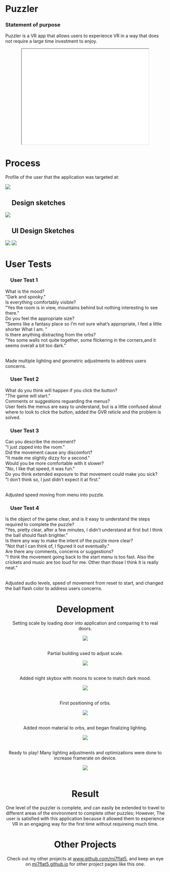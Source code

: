 
<h1>Puzzler</h1>
 <h3>Statement of purpose </h3>
 <p> Puzzler is a VR app that allows users to experience VR in a way that does not require a large time investment to enjoy.</p> 
 <div align ="center">
<iframe width="400" height="300"
src="gameplay.webm">
</iframe>
</div>

<h1><strong>Process</strong></h1>

<p>Profile of the user that the application was targeted at:</p>

<img src="marta.png">

<h2>&nbsp;&nbsp;&nbsp;&nbsp;Design sketches</h2>

<img src="sketch1.png">

<h2>&nbsp;&nbsp;&nbsp;&nbsp;UI Design Sketches</h2>

<img src="sketch2.png">
<img src="sketch3.png">



<h1><strong>User Tests</strong></h1>




<h3>&nbsp;&nbsp;&nbsp;&nbsp;User Test 1</h3>
<p>What is the mood?<br>"Dark and spooky."<br>Is everything comfortably visible? <br>
"Yes the room is in view, mountains behind but nothing interesting to see there."<br>
Do you feel the appropriate size? <br>"Seems like a fantasy place so I’m not sure what’s appropriate, I feel a little shorter What I am. "<br>Is there anything distracting from the orbs? <br>"Yes some walls not quite together, some flickering in the corners,and it seems overall a bit too dark." <br><br></p><p>Made multiple lighting and geometric adjustments to address users concerns.</p>
	



<h3>&nbsp;&nbsp;&nbsp;&nbsp;User Test 2</h3>
<p>What do you think will happen if you click the button?<br>"The game will start."<br>Comments or suggestions reguarding the menus?<br>User feels the menus are easy to understand, but is a little confused about where to look to click the button, added the GVR reticle and the problem is solved.</p>





<h3>&nbsp;&nbsp;&nbsp;&nbsp;User Test 3</h3>
<p>Can you describe the movement?<br>"I just zipped into the room."<br>Did the movement cause any discomfort?<br>"It made me slightly dizzy for a second."<br>Would you be more comfortable with it slower?<br>"No, I like that speed, it was fun."<br>Do you think extended exposure to that movement could make you sick?<br>"I don’t think so, I just didn’t expect it at first." <br><br><p>Adjusted speed moving from menu into puzzle.<p/>



<h3>&nbsp;&nbsp;&nbsp;&nbsp;User Test 4</h3>
<p>Is the object of the game clear, and is it easy to understand the steps required to complete the puzzle? <br>"Yes, pretty clear, after a few minutes, I didn't understand at first but I think the ball should flash brighter."<br>Is there any way to make the intent of the puzzle more clear?<br>"Not that I can think of, I figured it out eventually."<br>Are there any comments, concerns or suggestions?<br>"I think the movement going back to the start menu is too fast. Also the crickets and music are too loud for me. Other than those I think it is really neat."<br><br><p>Adjusted audio levels, speed of movement from reset to start, and changed the ball flash color to address users concerns. </p>

 







<div align ="center">
<h1><strong>Development</strong></h1>
</div>
<div align ="center">
<p>Setting scale by loading door into application and comparing it to real doors.</p>
<img src="0.png">
<br><br>
<p>Partial building used to adjust scale.<p>
<img src="1.png">
<br><br>
<p>Added night skybox with moons to scene to match dark mood.</p>
<img src="2.png">
<br><br>
<p>First positioning of orbs.<p>
<img src="3.png">
<br><br>
<p>Added moon material to orbs, and began finalizing lighting.</p>
<img src="5.png">
<br><br>
<p>Ready to play! Many lighting adjustments and optimizations were done to increase framerate on  device. </p>
<img src="6.png">
<br><br>
<div/>


<div align ="center">
<h1><strong>Result</strong></h1>
<p>One level of the puzzler is complete, and can easily be extended to travel to different areas of the environment to complete other puzzles; However, The user 
is satisfied with this application because it allowed them to experience VR in an engaging way for the first time without requireing much time.</p>
</div>

<div align ="center">
<h1><strong>Other Projects</strong></h1>
<p>Check out my other projects at <a href ="https://github.com/mi7flat5">www.github.com/mi7flat5</a>, and keep an eye on <a href ="https://mi7flat5.github.io">mi7flat5.github.io</a> for other project pages like this one.</p>
</div>
